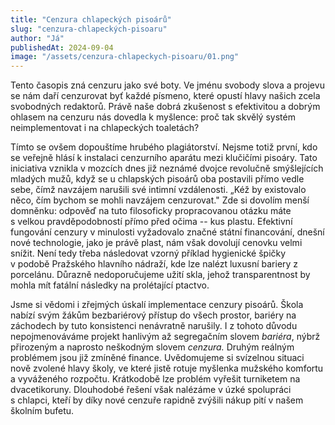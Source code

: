 ```yaml
---
title: "Cenzura chlapeckých pisoárů"
slug: "cenzura-chlapeckých-pisoaru"
author: "Já"
publishedAt: 2024-09-04
image: "/assets/cenzura-chlapeckych-pisoaru/01.png"
---
```


Tento časopis zná cenzuru jako své boty. Ve jménu svobody slova a projevu se nám daří cenzurovat byť každé písmeno, které opustí hlavy našich zcela svobodných redaktorů. Právě naše dobrá zkušenost s efektivitou a dobrým ohlasem na cenzuru nás dovedla k myšlence: proč tak skvělý systém neimplementovat i na chlapeckých toaletách?

Tímto se ovšem dopouštíme hrubého plagiátorství. Nejsme totiž první, kdo se veřejně hlásí k instalaci cenzurního aparátu mezi klučičími pisoáry. Tato iniciativa vznikla v mozcích dnes již neznámé dvojce revolučně smýšlejících mladých mužů, když se u chlapských pisoárů oba postavili přímo vedle sebe, čímž navzájem narušili své intimní vzdálenosti. „Kéž by existovalo něco, čím bychom se mohli navzájem cenzurovat." Zde si dovolím menší domněnku: odpověď na tuto filosoficky propracovanou otázku máte s velkou pravděpodobností přímo před očima -- kus plastu. Efektivní fungování cenzury v minulosti vyžadovalo značné státní financování, dnešní nové technologie, jako je právě plast, nám však dovolují cenovku velmi snížit. Není tedy třeba následovat vzorný příklad hygienické špičky v podobě Pražského hlavního nádraží, kde lze nalézt luxusní bariery z porcelánu. Důrazně nedoporučujeme užití skla, jehož transparentnost by mohla mít fatální následky na prolétající ptactvo.

Jsme si vědomi i zřejmých úskalí implementace cenzury pisoárů. Škola nabízí svým žákům bezbariérový přístup do všech prostor, bariéry na záchodech by tuto konsistenci nenávratně narušily. I z tohoto důvodu nepojmenováváme projekt hanlivým až segregačním slovem *bariéra*, nýbrž přirozeným a naprosto neškodným slovem *cenzura.* Druhým reálným problémem jsou již zmíněné finance. Uvědomujeme si svízelnou situaci nově zvolené hlavy školy, ve které jistě rotuje myšlenka mužského komfortu a vyváženého rozpočtu. Krátkodobě lze problém vyřešit turniketem na dvacetikoruny. Dlouhodobé řešení však nalézáme v úzké spolupráci s chlapci, kteří by díky nové cenzuře rapidně zvýšili nákup pití v našem školním bufetu.